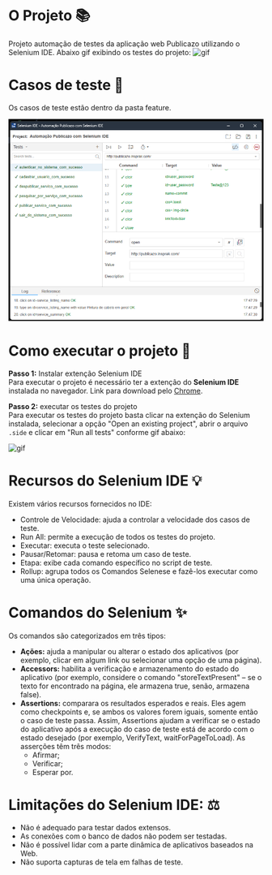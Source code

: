 # O Projeto 📚

Projeto automação de testes da aplicação web Publicazo utilizando o Selenium IDE. Abaixo gif exibindo os testes do projeto:
![gif](./img/exibindo_projeto_selenium_ide.gif "Exibindo projeto")

# Casos de teste 📃

Os casos de teste estão dentro da pasta feature.

![img](./img/casos_de_teste.png "Exibindo os casos de teste")

# Como executar o projeto 📌

**Passo 1:** Instalar extenção Selenium IDE<br>
Para executar o projeto é necessário ter a extenção do **Selenium IDE** instalada no navegador. Link para download pelo <a href="https://chrome.google.com/webstore/detail/selenium-ide/mooikfkahbdckldjjndioackbalphokd?hl=pt-BR">Chrome<a/>.

**Passo 2:** executar os testes do projeto<br>
Para executar os testes do projeto basta clicar na extenção do Selenium instalada, selecionar a opção "Open an existing project", abrir o arquivo `.side` e clicar em "Run all tests" conforme gif abaixo:

![gif](./img/como_executar_os_testes.gif "Abrindo o projeto de automação")

# Recursos do Selenium IDE 💡
Existem vários recursos fornecidos no IDE:

* Controle de Velocidade: ajuda a controlar a velocidade dos casos de teste.
* Run All: permite a execução de todos os testes do projeto.
* Executar: executa o teste selecionado.
* Pausar/Retomar: pausa e retoma um caso de teste.
* Etapa: exibe cada comando específico no script de teste.
* Rollup: agrupa todos os Comandos Selenese e fazê-los executar como uma única operação.

# Comandos do Selenium ✨
Os comandos são categorizados em três tipos:

* **Ações:** ajuda a manipular ou alterar o estado dos aplicativos (por exemplo, clicar em algum link ou selecionar uma opção de uma página).
* **Accessors:** habilita a verificação e armazenamento do estado do aplicativo (por exemplo, considere o comando "storeTextPresent" – se o texto for encontrado na página, ele armazena true, senão, armazena false).
* **Assertions:** comparara os resultados esperados e reais. Eles agem como checkpoints e, se ambos os valores forem iguais, somente então o caso de teste passa. Assim, Assertions ajudam a verificar se o estado do aplicativo após a execução do caso de teste está de acordo com o estado desejado (por exemplo, VerifyText, waitForPageToLoad). As asserções têm três modos:
    * Afirmar;
    * Verificar;
    * Esperar por.

# Limitações do Selenium IDE: ⚖️

* Não é adequado para testar dados extensos.
* As conexões com o banco de dados não podem ser testadas.
* Não é possível lidar com a parte dinâmica de aplicativos baseados na Web.
* Não suporta capturas de tela em falhas de teste.
